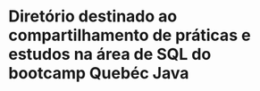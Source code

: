 # Diretório destinado ao compartilhamento de práticas e estudos na área de SQL do bootcamp **Quebéc Java**
